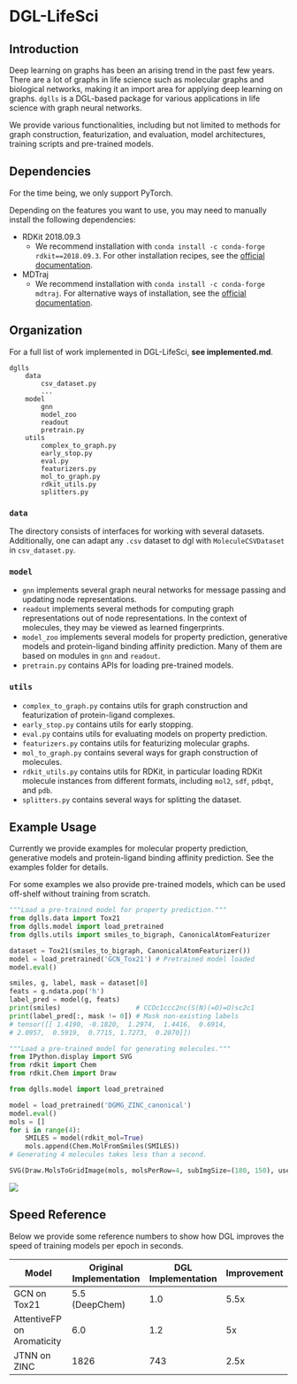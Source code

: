 # DGL-LifeSci

## Introduction

Deep learning on graphs has been an arising trend in the past few years. There are a lot of graphs in 
life science such as molecular graphs and biological networks, making it an import area for applying 
deep learning on graphs. `dglls` is a DGL-based package for various applications in life science 
with graph neural networks. 

We provide various functionalities, including but not limited to methods for graph construction, 
featurization, and evaluation, model architectures, training scripts and pre-trained models.

## Dependencies

For the time being, we only support PyTorch.

Depending on the features you want to use, you may need to manually install the following dependencies:

- RDKit 2018.09.3
    - We recommend installation with `conda install -c conda-forge rdkit==2018.09.3`. For other installation recipes,
    see the [official documentation](https://www.rdkit.org/docs/Install.html).
- MDTraj
    - We recommend installation with `conda install -c conda-forge mdtraj`. For alternative ways of installation, 
    see the [official documentation](http://mdtraj.org/1.9.3/installation.html).

## Organization

For a full list of work implemented in DGL-LifeSci, **see implemented.md**.

```
dglls
    data
        csv_dataset.py
        ...
    model
        gnn
        model_zoo
        readout
        pretrain.py
    utils
        complex_to_graph.py
        early_stop.py
        eval.py
        featurizers.py
        mol_to_graph.py
        rdkit_utils.py
        splitters.py
```

### `data`

The directory consists of interfaces for working with several datasets. Additionally, one can adapt any 
`.csv` dataset to dgl with `MoleculeCSVDataset` in `csv_dataset.py`.

### `model`

- `gnn` implements several graph neural networks for message passing and updating node representations.
- `readout` implements several methods for computing graph representations out of node representations. 
In the context of molecules, they may be viewed as learned fingerprints.
- `model_zoo` implements several models for property prediction, generative models and protein-ligand 
binding affinity prediction. Many of them are based on modules in `gnn` and `readout`.
- `pretrain.py` contains APIs for loading pre-trained models.

### `utils`

- `complex_to_graph.py` contains utils for graph construction and featurization of protein-ligand complexes.
- `early_stop.py` contains utils for early stopping.
- `eval.py` contains utils for evaluating models on property prediction.
- `featurizers.py` contains utils for featurizing molecular graphs.
- `mol_to_graph.py` contains several ways for graph construction of molecules.
- `rdkit_utils.py` contains utils for RDKit, in particular loading RDKit molecule instances from different 
formats, including `mol2`, `sdf`, `pdbqt`, and `pdb`.
- `splitters.py` contains several ways for splitting the dataset.

## Example Usage

Currently we provide examples for molecular property prediction, generative models and protein-ligand binding 
affinity prediction. See the examples folder for details.

For some examples we also provide pre-trained models, which can be used off-shelf without training from scratch.

```python
"""Load a pre-trained model for property prediction."""
from dglls.data import Tox21
from dglls.model import load_pretrained
from dglls.utils import smiles_to_bigraph, CanonicalAtomFeaturizer

dataset = Tox21(smiles_to_bigraph, CanonicalAtomFeaturizer())
model = load_pretrained('GCN_Tox21') # Pretrained model loaded
model.eval()

smiles, g, label, mask = dataset[0]
feats = g.ndata.pop('h')
label_pred = model(g, feats)
print(smiles)                   # CCOc1ccc2nc(S(N)(=O)=O)sc2c1
print(label_pred[:, mask != 0]) # Mask non-existing labels
# tensor([[ 1.4190, -0.1820,  1.2974,  1.4416,  0.6914,  
# 2.0957,  0.5919,  0.7715, 1.7273,  0.2070]])
```

```python
"""Load a pre-trained model for generating molecules."""
from IPython.display import SVG
from rdkit import Chem
from rdkit.Chem import Draw

from dglls.model import load_pretrained

model = load_pretrained('DGMG_ZINC_canonical')
model.eval()
mols = []
for i in range(4):
    SMILES = model(rdkit_mol=True)
    mols.append(Chem.MolFromSmiles(SMILES))
# Generating 4 molecules takes less than a second.

SVG(Draw.MolsToGridImage(mols, molsPerRow=4, subImgSize=(180, 150), useSVG=True))
```

![](https://s3.us-east-2.amazonaws.com/dgl.ai/model_zoo/drug_discovery/dgmg_model_zoo_example2.png)

## Speed Reference

Below we provide some reference numbers to show how DGL improves the speed of training models per epoch in seconds.

| Model                      | Original Implementation | DGL Implementation | Improvement |
| -------------------------- | ----------------------- | ------------------ | ----------- |
| GCN on Tox21               | 5.5 (DeepChem)          | 1.0                | 5.5x        |
| AttentiveFP on Aromaticity | 6.0                     | 1.2                | 5x          |
| JTNN on ZINC               | 1826                    | 743                | 2.5x        |
